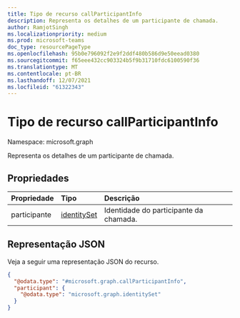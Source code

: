 ```yaml
---
title: Tipo de recurso callParticipantInfo
description: Representa os detalhes de um participante de chamada.
author: RamjotSingh
ms.localizationpriority: medium
ms.prod: microsoft-teams
doc_type: resourcePageType
ms.openlocfilehash: 95b0e796092f2e9f2ddf480b586d9e50eead0380
ms.sourcegitcommit: f65eee432cc903324b5f9b31710fdc6100590f36
ms.translationtype: MT
ms.contentlocale: pt-BR
ms.lasthandoff: 12/07/2021
ms.locfileid: "61322343"
---
```

# <a name="callparticipantinfo-resource-type"></a>Tipo de recurso callParticipantInfo

Namespace: microsoft.graph

Representa os detalhes de um participante de chamada.

## <a name="properties"></a>Propriedades
|Propriedade|Tipo|Descrição|
|:---|:---|:---|
|participante|[identitySet](../resources/identityset.md)|Identidade do participante da chamada.|

## <a name="json-representation"></a>Representação JSON
Veja a seguir uma representação JSON do recurso.
<!-- {
  "blockType": "resource",
  "@odata.type": "microsoft.graph.callParticipantInfo"
}
-->
``` json
{
  "@odata.type": "#microsoft.graph.callParticipantInfo",
  "participant": {
    "@odata.type": "microsoft.graph.identitySet"
  }
}
```

